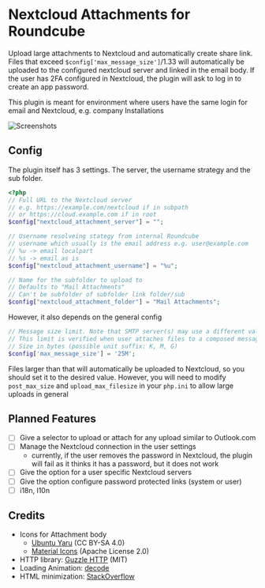 # Nextcloud Attachments for Roundcube

Upload large attachments to Nextcloud and automatically create share link.
Files that exceed `$config['max_message_size']`/1.33 will automatically be uploaded to
the configured nextcloud server and linked in the email body. If the user has 2FA
configured in Nextcloud, the plugin will ask to log in to create an app password.

This plugin is meant for environment where users have the same login for 
email and Nextcloud, e.g. company Installations

![Screenshots](https://github.com/bennet0496/nextcloud_attachments/assets/4955327/c2852c4e-30ca-444c-bf24-172ecc25d75f)



## Config

The plugin itself has 3 settings. The server, the username strategy and the sub folder.

```php
<?php
// Full URL to the Nextcloud server 
// e.g. https://example.com/nextcloud if in subpath
// or https://cloud.example.com if in root
$config["nextcloud_attachment_server"] = "";

// Username resolveing stategy from internal Roundcube
// username which usually is the email address e.g. user@example.com
// %u -> email localpart
// %s -> email as is
$config["nextcloud_attachment_username"] = "%u";

// Name for the subfolder to upload to
// Defaults to "Mail Attachments"
// Can't be subfolder of subfolder link folder/sub
$config["nextcloud_attachment_folder"] = "Mail Attachments";
```
However, it also depends on the general config 

```php
// Message size limit. Note that SMTP server(s) may use a different value.
// This limit is verified when user attaches files to a composed message.
// Size in bytes (possible unit suffix: K, M, G)
$config['max_message_size'] = '25M';
```
Files larger than that will automatically be uploaded to Nextcloud, so you should set it to
the desired value. However, you will need to modify `post_max_size` and `upload_max_filesize` 
in your `php.ini` to allow large uploads in general

## Planned Features
 - [ ] Give a selector to upload or attach for any upload similar to Outlook.com
 - [ ] Manage the Nextcloud connection in the user settings
   - currently, if the user removes the password in Nextcloud, the plugin will fail as it
     thinks it has a password, but it does not work
 - [ ] Give the option for a user specific Nextcloud servers
 - [ ] Give the option configure password protected links (system or user)
 - [ ] i18n, l10n

## Credits

- Icons for Attachment body
  - [Ubuntu Yaru](https://github.com/ubuntu/yaru) (CC BY-SA 4.0) 
  - [Material Icons](https://developers.google.com/fonts/docs/material_icons) (Apache License 2.0)
- HTTP library: [Guzzle HTTP](https://github.com/guzzle/guzzle) (MIT)
- Loading Animation: [decode](https://dev.to/dcodeyt/create-a-button-with-a-loading-spinner-in-html-css-1c0h)
- HTML minimization: [StackOverflow](https://stackoverflow.com/a/6225706)
